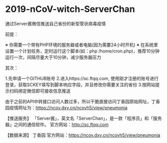 # 2019-nCoV-witch-ServerChan
通过Server酱微信推送自己省份的新型管状病毒疫情

前提：

 ※ 你需要一个带有PHP环境的服务器或者电脑(因为需要24小时开机)
 ※ 在系统里设置一个计划任务，定时运行这个脚本(如：php /home/cron.php)，推荐10分钟运行一次，间隔尽量大于10分钟，减少服务器压力

 其次：

 1.先申请一个GITHUB账号
 2.进入https://sc.ftqq.com, 使用刚才注册的账号进行登录，获取SCKEY填写到脚本响应字段，并且修改你需要关注的省份
 3.按网站提示扫码绑定微信即可接收信息推送

 由于之前的API中转接口访问人数过多，所以干脆直接访问丁香园原始网址，丁香园疫情网址为：https://ncov.dxy.cn/ncovh5/view/pneumonia
 
 
【推送服务】
「Server酱」，英文名「ServerChan」，是一款「程序员」和「服务器」之间的通信软件。
官方网站：http://sc.ftqq.com

【数据来源】
丁香园
官方网站：https://ncov.dxy.cn/ncovh5/view/pneumonia
